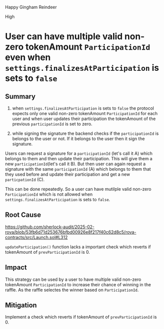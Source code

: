 Happy Gingham Reindeer

High

# User can have multiple valid non-zero tokenAmount `ParticipationId` even when `settings.finalizesAtParticipation` is sets to `false`

## Summary

1. when `settings.finalizesAtParticipation` is sets to `false` the protocol expects only one valid non-zero tokenAmount `ParticipationId` for each user and when user updates their participation the tokenAmount of the previous `participationId` is set to zero.

2. while signing the signature the backend checks if the `participationId` is belongs to the user or not. If it belongs to the user then it sign the signature.

Users can request a signature for a `participationId` (let's call it A) which belongs to them and then update their participation. This will give them a new `participationId`(let's call it B).
But then user can again request a signature with the same `participationId` (A) which belongs to them that they used before and update their participation and get a new `particpationId` (C).

This can be done repeatedly. So a user can have mutilple valid non-zero `ParticipationId` which is not allowed when `settings.finalizesAtParticipation` is sets to `false`.

## Root Cause

https://github.com/sherlock-audit/2025-02-rova/blob/53fb6d71d253676bfbd00926e8f217f40c62d8c5/rova-contracts/src/Launch.sol#L312

`updateParticipation()` function lacks a important check which reverts if tokenAmount of `prevParticipationId` is 0.

## Impact

This strategy can be used by a user to have multiple valid non-zero tokenAmount `ParticipationId` to increase their chance of winning in the raffle. As the raffle selectes the winner based on `ParticipationId`.


## Mitigation

Implement a check which reverts if tokenAmount of `prevParticipationId` is 0.
